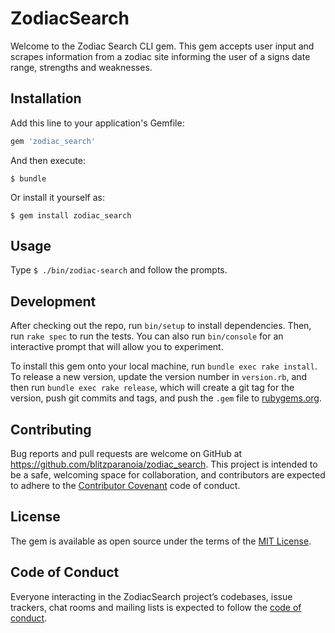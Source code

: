 # ZodiacSearch

Welcome to the Zodiac Search CLI gem. This gem accepts user input and scrapes information from a zodiac site informing the user of a signs date range, strengths and weaknesses.

## Installation

Add this line to your application's Gemfile:

```ruby
gem 'zodiac_search'
```

And then execute:

    $ bundle

Or install it yourself as:

    $ gem install zodiac_search

## Usage
Type `$ ./bin/zodiac-search` and follow the prompts.

## Development

After checking out the repo, run `bin/setup` to install dependencies. Then, run `rake spec` to run the tests. You can also run `bin/console` for an interactive prompt that will allow you to experiment.

To install this gem onto your local machine, run `bundle exec rake install`. To release a new version, update the version number in `version.rb`, and then run `bundle exec rake release`, which will create a git tag for the version, push git commits and tags, and push the `.gem` file to [rubygems.org](https://rubygems.org).

## Contributing

Bug reports and pull requests are welcome on GitHub at https://github.com/blitzparanoia/zodiac_search. This project is intended to be a safe, welcoming space for collaboration, and contributors are expected to adhere to the [Contributor Covenant](http://contributor-covenant.org) code of conduct.

## License

The gem is available as open source under the terms of the [MIT License](https://opensource.org/licenses/MIT).

## Code of Conduct

Everyone interacting in the ZodiacSearch project’s codebases, issue trackers, chat rooms and mailing lists is expected to follow the [code of conduct](https://github.com/blitzparanoia/zodiac_search/blob/master/CODE_OF_CONDUCT.md).
